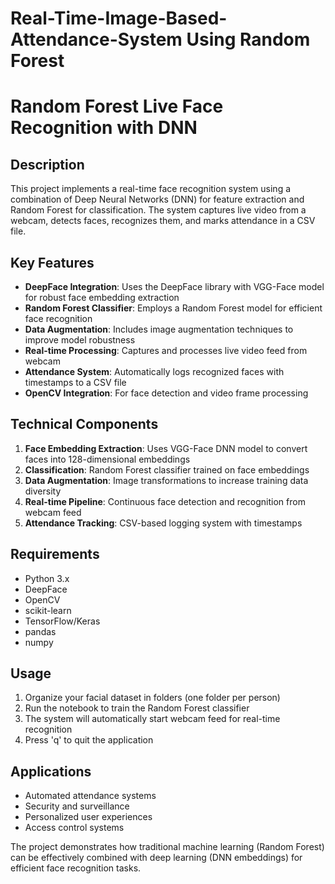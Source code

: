 # Real-Time-Image-Based-Attendance-System Using Random Forest
# Random Forest Live Face Recognition with DNN

## Description

This project implements a real-time face recognition system using a combination of Deep Neural Networks (DNN) for feature extraction and Random Forest for classification. The system captures live video from a webcam, detects faces, recognizes them, and marks attendance in a CSV file.

## Key Features

- **DeepFace Integration**: Uses the DeepFace library with VGG-Face model for robust face embedding extraction
- **Random Forest Classifier**: Employs a Random Forest model for efficient face recognition
- **Data Augmentation**: Includes image augmentation techniques to improve model robustness
- **Real-time Processing**: Captures and processes live video feed from webcam
- **Attendance System**: Automatically logs recognized faces with timestamps to a CSV file
- **OpenCV Integration**: For face detection and video frame processing

## Technical Components

1. **Face Embedding Extraction**: Uses VGG-Face DNN model to convert faces into 128-dimensional embeddings
2. **Classification**: Random Forest classifier trained on face embeddings
3. **Data Augmentation**: Image transformations to increase training data diversity
4. **Real-time Pipeline**: Continuous face detection and recognition from webcam feed
5. **Attendance Tracking**: CSV-based logging system with timestamps

## Requirements

- Python 3.x
- DeepFace
- OpenCV
- scikit-learn
- TensorFlow/Keras
- pandas
- numpy

## Usage

1. Organize your facial dataset in folders (one folder per person)
2. Run the notebook to train the Random Forest classifier
3. The system will automatically start webcam feed for real-time recognition
4. Press 'q' to quit the application

## Applications

- Automated attendance systems
- Security and surveillance
- Personalized user experiences
- Access control systems

The project demonstrates how traditional machine learning (Random Forest) can be effectively combined with deep learning (DNN embeddings) for efficient face recognition tasks.


